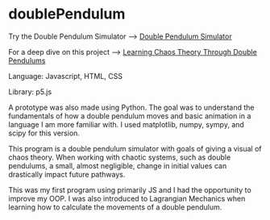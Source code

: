 # doublePendulum
Try the Double Pendulum Simulator --> [Double Pendulum Simulator]([http://127.0.0.1:5500/pendulum.html](https://sinclairhansen.github.io/Blog/Pendulum/pendulum.html))

For a deep dive on this project --> [Learning Chaos Theory Through Double Pendulums](http://127.0.0.1:5500/chaosTheory.html)


Language: Javascript, HTML, CSS

Library: p5.js

A prototype was also made using Python. The goal was to understand the fundamentals of how a double pendulum moves and basic animation in a language I am more familiar with.
I used matplotlib, numpy, sympy, and scipy for this version. 

This program is a double pendulum simulator with goals of giving a visual of chaos theory. When working with chaotic systems, such as double pendulums,
a small, almost negligible, change in initial values can drastically impact future pathways.

This was my first program using primarily JS and I had the opportunity to improve my OOP. I was also introduced to Lagrangian Mechanics when learning
how to calculate the movements of a double pendulum. 
